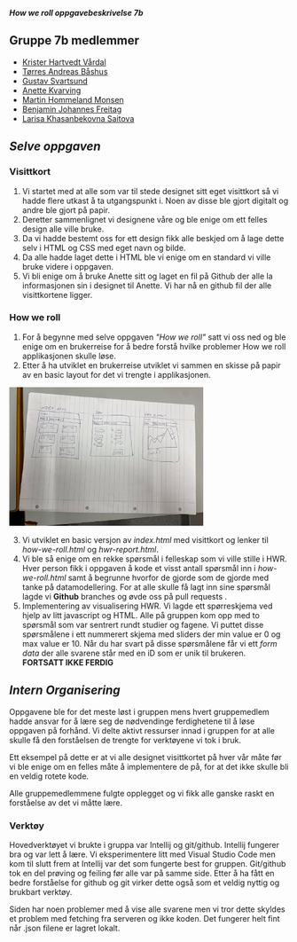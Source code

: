 **_How we roll oppgavebeskrivelse 7b_**

## **Gruppe 7b medlemmer**
* [Krister Hartvedt Vårdal](https://github.com/kristervv)
* [Tørres Andreas Båshus](https://github.com/Thyrgils)
* [Gustav Svartsund](https://github.com/gsvartsund)
* [Anette Kvarving](https://github.com/anettekva)
* [Martin Hommeland Monsen](https://github.com/Monsen01)
* [Benjamin Johannes Freitag](https://github.com/Benjamin00231)
* [Larisa Khasanbekovna Saitova](https://github.com/LarisaSK)

## _Selve oppgaven_

### **Visittkort**

1. Vi startet med at alle som var til stede designet sitt eget visittkort så vi hadde flere utkast å ta utgangspunkt i. Noen av disse ble gjort digitalt og andre ble gjort på papir.
2. Deretter sammenlignet vi designene våre og ble enige om ett felles design alle ville bruke.
3. Da vi hadde bestemt oss for ett design fikk alle beskjed om å lage dette selv i HTML og CSS med eget navn og bilde.
4. Da alle hadde laget dette i HTML ble vi enige om en standard vi ville bruke videre i oppgaven.
5. Vi bli enige om å bruke Anette sitt og laget en fil på Github der alle la informasjonen sin i designet til Anette. Vi har nå en github fil der alle visittkortene ligger.

### **How we roll**

1. For å begynne med selve oppgaven _"How we roll"_ satt vi oss ned og ble enige om en brukerreise for å bedre forstå hvilke problemer How we roll applikasjonen skulle løse.
2. Etter å ha utviklet en brukerreise utviklet vi sammen en skisse på papir av en basic layout for det vi trengte i applikasjonen.

<img src="https://github.com/Gruppe-7B/Gruppe-7B.github.io/blob/main/images/WireframeVr2.jpg" width=350px; height=250px;/>

3. Vi utviklet en basic versjon av _index.html_ med visittkort og lenker til _how-we-roll.html_ og _hwr-report.html_.
4. Vi ble så enige om en rekke spørsmål i felleskap som vi ville stille i HWR. Hver person fikk i oppgaven å kode et visst antall spørsmål inn i _how-we-roll.html_ samt å begrunne hvorfor de gjorde som de gjorde med tanke på datamodellering. For at alle skulle få lagt inn sine spørsmål lagde vi **Github** branches og øvde oss på pull requests .
5. Implementering av visualisering HWR. Vi lagde ett spørreskjema ved hjelp av litt javascript og HTML. Alle på gruppen kom opp med to spørsmål som var sentrert rundt studier og fagene. Vi puttet disse spørsmålene i ett nummerert skjema med sliders der min value er 0 og max value er 10. Når du har svart på disse spørsmålene får vi ett _form data_ der alle svarene står med en iD som er unik til brukeren. **FORTSATT IKKE FERDIG**

## _Intern Organisering_

Oppgavene ble for det meste løst i gruppen mens hvert gruppemedlem hadde ansvar for å lære seg de nødvendinge ferdighetene til å løse oppgaven på forhånd. Vi delte aktivt ressurser innad i gruppen for at alle skulle få den forståelsen de trengte for verktøyene vi tok i bruk.

Ett eksempel på dette er at vi alle designet visittkortet på hver vår måte før vi ble enige om en felles måte å implementere de på, for at det ikke skulle bli en veldig rotete kode.

Alle gruppemedlemmene fulgte opplegget og vi fikk alle ganske raskt en forståelse av det vi måtte lære.

### **Verktøy**

Hovedverktøyet vi brukte i gruppa var Intellij og git/github. Intellij fungerer bra og var lett å lære. Vi eksperimentere litt med Visual Studio Code men kom til slutt frem at Intellij var det som fungerte best for gruppen.
Git/github tok en del prøving og feiling før alle var på samme side. Etter å ha fått en bedre forståelse for github og git virker dette også som et veldig nyttig og brukbart verktøy.

Siden har noen problemer med å vise alle svarene men vi tror dette skyldes et problem med fetching fra serveren og ikke koden. Det fungerer helt fint når .json filene er lagret lokalt.


